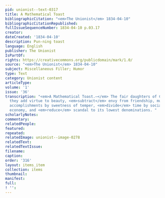 ```yaml
---
pid: unionist--text-0317
title: A Mathematical Toast
bibliographicCitation: "<em>The Unionist</em> 1834-04-10"
bibliographicCitationRepublished: 
fullIssueSequenceNumber: 1834-04-10 p.03.17
creator: 
dateCreated: '1834-04-10'
description: Pun-ning toast
language: English
publisher: The Unionist
IsPartOf: 
rights: https://creativecommons.org/publicdomain/mark/1.0/
source: "<em>The Unionist</em> 1834-04-10"
subject: Miscellaneous Filler; Humor
type: Text
category: Unionist content
articleType: 
volume: '1'
issue: '36'
transcription: "<em>A Mathematical Toast.—</em> The fair daughters of Columbia, May
  they add virtue to beauty, <em>subtract</em> envy from friendship, multiply amiable
  accomplishments by sweetness of temper, <em>divide</em> time by sociability and
  economy, and <em>reduce</em> scandal to its lowest denominations. "
scholarlyNotes: 
commentary: 
relatedPeople: 
featured: 
repeated: 
relatedImage: unionist--image-0278
relatedText: 
relatedTextIssue: 
filename: 
caption: 
order: '316'
layout: items_item
collection: items
thumbnail: 
manifest: 
full: 
! '': 
---
```

